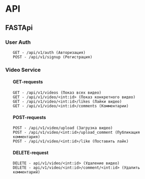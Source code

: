<h1>API</h1>
<h2>FASTApi</h2>

<h3>User Auth</h3>
<ul>

    GET - /api/v1/auth (Авторизация)
    POST - /api/v1/signup (Регистрация)
</ul>
<h3>Video Service</h3>
<ul>
<h4>GET-requests</h4>

    GET - /api/v1/videos (Показ всех видео)
    GET - /api/v1/video/<int:id> (Показ конкретного видео)
    GET - /api/v1/video/<int:id>/likes (Лайки видео)
    GET - /api/v1/video/<int:id>/comments (Комментарии)

<h4>POST-requests</h4>

    POST - /api/v1/video/upload (Загрузка видео)
    POST - /api/v1/video/<int:id>/upload_comment (Публикация комментария)
    POST - /api/v1/video/<int:id>/like (Поставить лайк)

<h4>DELETE-request</h4>

    DELETE - api/v1/video/<int:id> (Удаление видео)
    DELETE - api/v1/video/<int:id>/comment/<int:id> (Удалить комментарий)
</ul>